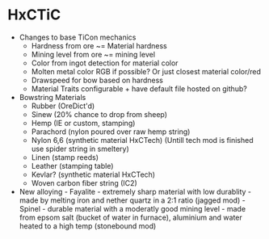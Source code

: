 # HxCTiC
 - Changes to base TiCon mechanics
	- Hardness from ore ~= Material hardness
	- Mining level from ore ~= mining level
	- Color from ingot detection for material color
	- Molten metal color RGB if possible? Or just closest material color/red
	- Drawspeed for bow based on hardness
	- Material Traits configurable + have default file hosted on github? 
 - Bowstring Materials
	- Rubber (OreDict'd)
	- Sinew (20% chance to drop from sheep)
	- Hemp (IE or custom, stamping)
	- Parachord (nylon poured over raw hemp string)
	- Nylon 6,6 (synthetic material HxCTech) (Untill tech mod is finished use spider string in smeltery)
	- Linen (stamp reeds)
	- Leather (stamping table)
	- Kevlar? (synthetic material HxCTech)
	- Woven carbon fiber string (IC2)
 - New alloying 
       - Fayalite - extremely sharp material with low durablity - made by melting iron and nether quartz in a 2:1 ratio (jagged mod)
       - Spinel - durable material with a moderatly good mining level - made from epsom salt (bucket of water in furnace), aluminium and water heated to a high temp (stonebound mod)
